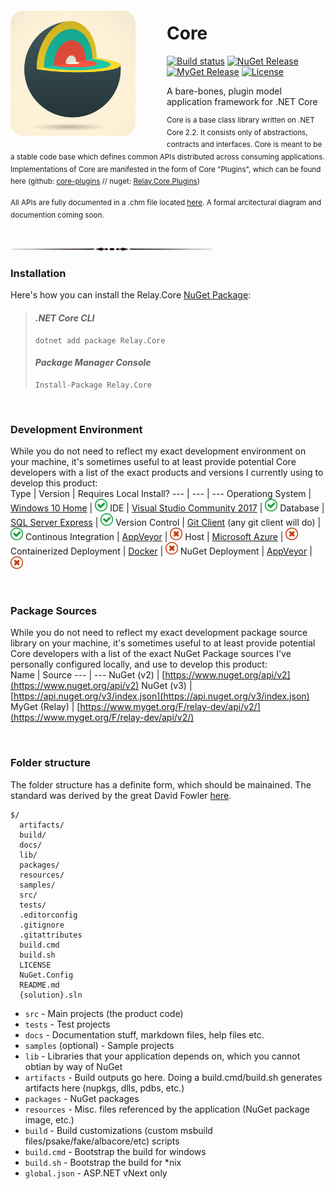 <img src="https://github.com/relay-dev/core/raw/master/resources/icon.png?raw=true" alt="Core" style="max-width:100%; float: left; padding-right: 50px; margin: 20px 0;" height="200" width="200">

# Core

[![Build status](https://ci.appveyor.com/api/projects/status/uy3l50i1p1gxu1pe/branch/master?svg=true)](https://ci.appveyor.com/project/sfergusonATX/core/branch/master)
[![NuGet Release](https://img.shields.io/nuget/v/relay.core.svg)](https://www.nuget.org/packages/Relay.Core/)
[![MyGet Release](https://img.shields.io/myget/relay-dev/v/Relay.Core.svg)](https://www.myget.org/feed/relay-dev/package/nuget/Relay.Core)
[![License](https://img.shields.io/github/license/relay-dev/core.svg)](https://github.com/relay-dev/core/blob/master/LICENSE)

A bare-bones, plugin model application framework for .NET Core

<sup>Core is a base class library written on .NET Core 2.2. It consists only of abstractions, contracts and interfaces. Core is meant to be a stable code base which defines common APIs distributed across consuming applications. Implementations of Core are manifested in the form of Core "Plugins", which can be found here (github: [core-plugins](https://github.com/relay-dev/core-plugins) // nuget: [Relay.Core.Plugins](https://www.nuget.org/packages/Relay.Core.Plugins/))</sup>

<sup>All APIs are fully documented in a .chm file located [here](https://github.com/relay-dev/core/raw/master/docs/Core%20API%20Documentation.chm). A formal arcitectural diagram and documention coming soon.</sup>

<br />

<img src="https://github.com/relay-dev/core/raw/master/resources/break.jpg?raw=true">

<br />

### Installation

Here's how you can install the Relay.Core [NuGet Package](https://www.nuget.org/packages/Relay.Core):

> #### *.NET Core CLI*
> 
> ```
> dotnet add package Relay.Core
> ```
> 
> #### *Package Manager Console*
> 
> ```
> Install-Package Relay.Core
> ```

<br />

### Development Environment

While you do not need to reflect my exact development environment on your machine, it's sometimes useful to at least provide potential Core developers with a list of the exact products and versions I currently using to develop this product:
<br />
Type | Version | Requires Local Install?
--- | --- | --- 
Operationg System | [Windows 10 Home](https://www.microsoft.com/en-us/windows) | <img src="https://github.com/relay-dev/core/raw/master/resources/yes.png?raw=true" alt="Yes" height="20" width="20">
IDE | [Visual Studio Community 2017](https://visualstudio.microsoft.com/downloads/) | <img src="https://github.com/relay-dev/core/raw/master/resources/yes.png?raw=true" alt="Yes" height="20" width="20">
Database | [SQL Server Express](https://www.microsoft.com/en-us/sql-server/sql-server-editions-express) | <img src="https://github.com/relay-dev/core/raw/master/resources/yes.png?raw=true" alt="Yes" height="20" width="20">
Version Control | [Git Client](https://tortoisegit.org/) (any git client will do) | <img src="https://github.com/relay-dev/core/raw/master/resources/yes.png?raw=true" alt="Yes" height="20" width="20">
Continous Integration | [AppVeyor](https://ci.appveyor.com/projects) | <img src="https://github.com/relay-dev/core/raw/master/resources/no.png?raw=true" alt="No" height="20" width="20">
Host | [Microsoft Azure](https://azure.microsoft.com/) | <img src="https://github.com/relay-dev/core/raw/master/resources/no.png?raw=true" alt="No" height="20" width="20">
Containerized Deployment | [Docker](https://www.docker.com/) | <img src="https://github.com/relay-dev/core/raw/master/resources/no.png?raw=true" alt="No" height="20" width="20">
NuGet Deployment | [AppVeyor](https://ci.appveyor.com/projects) | <img src="https://github.com/relay-dev/core/raw/master/resources/no.png?raw=true" alt="No" height="20" width="20">

<br />

### Package Sources

While you do not need to reflect my exact development package source library on your machine, it's sometimes useful to at least provide potential Core developers with a list of the exact NuGet Package sources I've personally configured locally, and use to develop this product:
<br />
Name | Source
--- | --- 
NuGet (v2) | [https://www.nuget.org/api/v2](https://www.nuget.org/api/v2)
NuGet (v3) | [https://api.nuget.org/v3/index.json](https://api.nuget.org/v3/index.json)
MyGet (Relay) | [https://www.myget.org/F/relay-dev/api/v2/](https://www.myget.org/F/relay-dev/api/v2/)

<br />

### Folder structure

The folder structure has a definite form, which should be mainained. The standard was derived by the great David Fowler [here](https://gist.github.com/davidfowl/ed7564297c61fe9ab814).

```
$/
  artifacts/
  build/
  docs/
  lib/
  packages/
  resources/
  samples/
  src/
  tests/
  .editorconfig
  .gitignore
  .gitattributes
  build.cmd
  build.sh
  LICENSE
  NuGet.Config
  README.md
  {solution}.sln
```

- `src` - Main projects (the product code)
- `tests` - Test projects
- `docs` - Documentation stuff, markdown files, help files etc.
- `samples` (optional) - Sample projects
- `lib` - Libraries that your application depends on, which you cannot obtian by way of NuGet
- `artifacts` - Build outputs go here. Doing a build.cmd/build.sh generates artifacts here (nupkgs, dlls, pdbs, etc.)
- `packages` - NuGet packages
- `resources` - Misc. files referenced by the application (NuGet package image, etc.)
- `build` - Build customizations (custom msbuild files/psake/fake/albacore/etc) scripts
- `build.cmd` - Bootstrap the build for windows
- `build.sh` - Bootstrap the build for *nix
- `global.json` - ASP.NET vNext only
